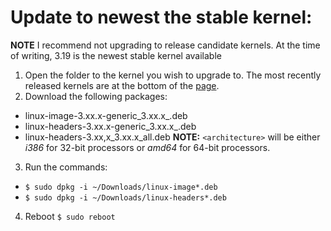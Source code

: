 # Update to newest the stable kernel: 

**NOTE** I recommend not upgrading to release candidate kernels. At the time of writing, 3.19 is the newest stable kernel available

1. Open the folder to the kernel you wish to upgrade to. The most recently released kernels are at the bottom of the [page](http://kernel.ubuntu.com/~kernel-ppa/mainline/).
2. Download the following packages:
  * linux-image-3.xx.x-generic_3.xx.x_<architecture>.deb
  * linux-headers-3.xx.x-generic_3.xx.x_<architecture>.deb
  * linux-headers-3.xx,x_3.xx.x_all.deb
  **NOTE:** `<architecture>` will be either *i386* for 32-bit processors or *amd64* for 64-bit processors.
3. Run the commands: 
  * `$ sudo dpkg -i ~/Downloads/linux-image*.deb`
  * `$ sudo dpkg -i ~/Downloads/linux-headers*.deb`
4. Reboot `$ sudo reboot`
